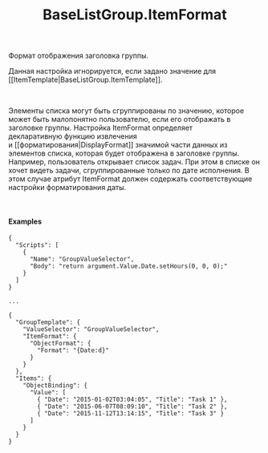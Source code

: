﻿---
layout: default
title: BaseListGroup.ItemFormat
position: 4
categories: 
tags: 
---

Формат отображения заголовка группы.

Данная настройка игнорируется, если задано значение для [[ItemTemplate|BaseListGroup.ItemTemplate]].

   

Элементы списка могут быть сгруппированы по значению, которое может быть малопонятно пользователю, если его отображать в заголовке группы. Настройка ItemFormat определяет декларативную функцию извлечения и [[форматирования|DisplayFormat]] значимой части данных из элементов списка, которая будет отображена в заголовке группы. Например, пользователь открывает список задач. При этом в списке он хочет видеть задачи, сгруппированные только по дате исполнения. В этом случае атрибут ItemFormat должен содержать соответствующие настройки форматирования даты.

   

#### Examples

```
{
  "Scripts": [
    {
      "Name": "GroupValueSelector",
      "Body": "return argument.Value.Date.setHours(0, 0, 0);"
    }
  ]
}
   
...
   
{
  "GroupTemplate": {
    "ValueSelector": "GroupValueSelector",
    "ItemFormat": {
      "ObjectFormat": {
        "Format": "{Date:d}"
      }
    }
  },
  "Items": {
    "ObjectBinding": {
      "Value": [
        { "Date": "2015-01-02T03:04:05", "Title": "Task 1" },
        { "Date": "2015-06-07T08:09:10", "Title": "Task 2" },
        { "Date": "2015-11-12T13:14:15", "Title": "Task 3" }
      ]
    }
  }
}
```

 

 

